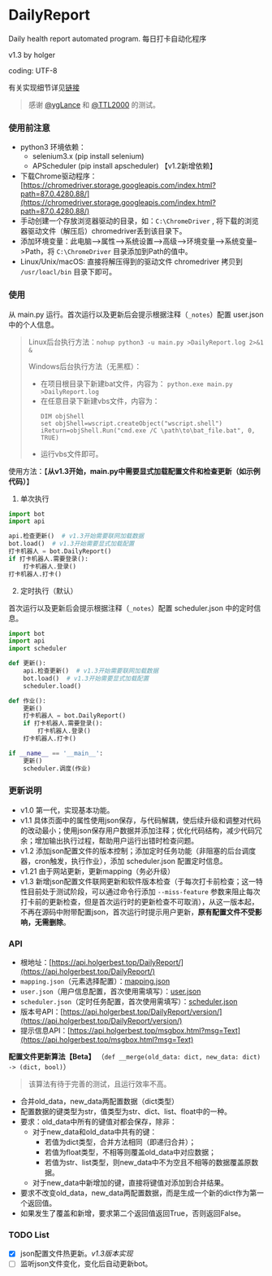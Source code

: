 # DailyReport

Daily health report automated program. 每日打卡自动化程序

v1.3 by holger

coding: UTF-8

有关实现细节详见[链接](https://holgerbest.top/2021/01/19/python-selenium/)

> 感谢 [@ygLance](https://github.com/ygLance) 和 [@TTL2000](https://github.com/TTL2000) 的测试。

### 使用前注意

- python3 环境依赖：
  - selenium3.x (pip install selenium)
  - APScheduler (pip install apscheduler) 【v1.2新增依赖】
- 下载Chrome驱动程序：[https://chromedriver.storage.googleapis.com/index.html?path=87.0.4280.88/](https://chromedriver.storage.googleapis.com/index.html?path=87.0.4280.88/)
- 手动创建一个存放浏览器驱动的目录，如：`C:\ChromeDriver` , 将下载的浏览器驱动文件（解压后）chromedriver丢到该目录下。
- 添加环境变量：此电脑–>属性–>系统设置–>高级–>环境变量–>系统变量–>Path，将 `C:\ChromeDriver` 目录添加到Path的值中。
- Linux/Unix/macOS: 直接将解压得到的驱动文件 chromedriver 拷贝到 `/usr/loacl/bin` 目录下即可。

### 使用

从 main.py 运行。首次运行以及更新后会提示根据注释（`_notes`）配置 user.json 中的个人信息。

> Linux后台执行方法：`nohup python3 -u main.py >DailyReport.log 2>&1 &`
> 
> Windows后台执行方法（无黑框）：
> - 在项目根目录下新建bat文件，内容为： `python.exe main.py >DailyReport.log `
> - 在任意目录下新建vbs文件，内容为：
>   ~~~vbs
>   DIM objShell
>   set objShell=wscript.createObject("wscript.shell")
>   iReturn=objShell.Run("cmd.exe /C \path\to\bat_file.bat", 0, TRUE)
>   ~~~
> - 运行vbs文件即可。

使用方法：【**从v1.3开始，main.py中需要显式加载配置文件和检查更新（如示例代码）**】

1. 单次执行

~~~python
import bot
import api

api.检查更新()  # v1.3开始需要联网加载数据
bot.load()  # v1.3开始需要显式加载配置
打卡机器人 = bot.DailyReport()
if 打卡机器人.需要登录():
    打卡机器人.登录()
打卡机器人.打卡()
~~~

2. 定时执行（默认）

首次运行以及更新后会提示根据注释（`_notes`）配置 scheduler.json 中的定时信息。

~~~python
import bot
import api
import scheduler

def 更新():
    api.检查更新()  # v1.3开始需要联网加载数据
    bot.load()  # v1.3开始需要显式加载配置
    scheduler.load()

def 作业():
    更新()
    打卡机器人 = bot.DailyReport()
    if 打卡机器人.需要登录():
        打卡机器人.登录()
    打卡机器人.打卡()

if __name__ == '__main__':
    更新()
    scheduler.调度(作业)
~~~

### 更新说明

- v1.0  第一代，实现基本功能。
- v1.1  具体页面中的属性使用json保存，与代码解耦，使后续升级和调整对代码的改动最小；使用json保存用户数据并添加注释；优化代码结构，减少代码冗余；增加输出执行过程，帮助用户运行出错时检查问题。
- v1.2  添加json配置文件的版本控制；添加定时任务功能（非阻塞的后台调度器，cron触发，执行作业），添加 scheduler.json 配置定时信息。
- v1.21 由于网站更新，更新mapping（务必升级）
- v1.3  新增json配置文件联网更新和软件版本检查（于每次打卡前检查；这一特性目前处于测试阶段，可以通过命令行添加 `--miss-feature` 参数来阻止每次打卡前的更新检查，但是首次运行时的更新检查不可取消），从这一版本起，不再在源码中附带配置json，首次运行时提示用户更新，**原有配置文件不受影响，无需删除**。

### API

- 根地址：[https://api.holgerbest.top/DailyReport/](https://api.holgerbest.top/DailyReport/)
- `mapping.json`（元素选择配置）：[mapping.json](https://api.holgerbest.top/DailyReport/mapping.json)
- `user.json`（用户信息配置，首次使用需填写）：[user.json](https://api.holgerbest.top/DailyReport/user.json)
- `scheduler.json`（定时任务配置，首次使用需填写）：[scheduler.json](https://api.holgerbest.top/DailyReport/scheduler.json)
- 版本号API：[https://api.holgerbest.top/DailyReport/version/](https://api.holgerbest.top/DailyReport/version/)
- 提示信息API：[https://api.holgerbest.top/msgbox.html?msg=Text](https://api.holgerbest.top/msgbox.html?msg=Text)

**配置文件更新算法【Beta】** （`def __merge(old_data: dict, new_data: dict) -> (dict, bool)`）

> 该算法有待于完善的测试，且运行效率不高。

- 合并old_data，new_data两配置数据（dict类型）
- 配置数据的键类型为str，值类型为str、dict、list、float中的一种。
- 要求：old_data中所有的键值对都会保存，除非：
  - 对于new_data和old_data中共有的键：
    - 若值为dict类型，合并方法相同（即递归合并）；
    - 若值为float类型，不相等则覆盖old_data中对应数据；
    - 若值为str、list类型，则new_data中不为空且不相等的数据覆盖原数据。
  - 对于new_data中新增加的键，直接将键值对添加到合并结果。
- 要求不改变old_data，new_data两配置数据，而是生成一个新的dict作为第一个返回值。
- 如果发生了覆盖和新增，要求第二个返回值返回True，否则返回False。

### TODO List

- [x] json配置文件热更新。*v1.3版本实现*
- [ ] 监听json文件变化，变化后自动更新bot。